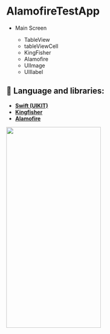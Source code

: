 # AlamofireTestApp

-   Main Screen 

    - TableView
    - tableViewCell
    - KingFisher 
    - Alamofire
    - UIImage
    - UIIlabel

## 🚀 Language and libraries:
-  **[Swift (UIKIT)](https://www.swift.org)**
- **[Kingfisher](https://github.com/onevcat/Kingfisher)**
- **[Alamofire](https://github.com/Alamofire/Alamofire)**


<p align="left"> 
<img src="https://user-images.githubusercontent.com/103661354/212747418-abbda099-2c6f-4e74-bfb1-fa76eb9fe1a1.png" width="250" height="530" />
</p>
